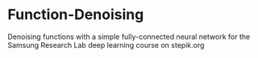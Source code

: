 # Function-Denoising
Denoising functions with a simple fully-connected neural network for the Samsung Research Lab deep learning course on stepik.org
